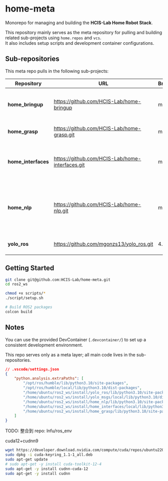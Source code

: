 # home-meta

Monorepo for managing and building the **HCIS-Lab Home Robot Stack**.

This repository mainly serves as the meta repository for pulling and building related sub-projects using `home.repos` and `vcs`.  
It also includes setup scripts and development container configurations.

## Sub-repositories

This meta repo pulls in the following sub-projects:

| Repository        | URL                                           | Branch | Description                                      |
|-------------------|-----------------------------------------------|--------|--------------------------------------------------|
| **home_bringup**  | https://github.com/HCIS-Lab/home-bringup      | main   | Stores ROS2 launch files for starting and managing ROS2 nodes |
| **home_grasp**    | https://github.com/HCIS-Lab/home-grasp.git    | main   | Provides robot grasping functionality |
| **home_interfaces** | https://github.com/HCIS-Lab/home-interfaces.git | main   | Defines custom ROS2 msg, srv, action for inter-node communication |
| **home_nlp**      | https://github.com/HCIS-Lab/home-nlp.git      | main   | Manages speech-related functions, including microphone, ASR, and LLM nodes |
| **yolo_ros**      | https://github.com/mgonzs13/yolo_ros.git      | 4.2.0  | YOLO implementation for ROS |

## Getting Started

```bash
git clone git@github.com:HCIS-Lab/home-meta.git
cd ros2_ws

chmod +x scripts/*
./script/setup.sh

# Build ROS2 packages
colcon build
```

## Notes

You can use the provided DevContainer (`.devcontainer/`) to set up a consistent development environment.

This repo serves only as a meta layer; all main code lives in the sub-repositories.

```json
// .vscode/settings.json
{
    "python.analysis.extraPaths": [
        "/opt/ros/humble/lib/python3.10/site-packages",
        "/opt/ros/humble/local/lib/python3.10/dist-packages",
        "/home/ubuntu/ros2_ws/install/yolo_ros/lib/python3.10/site-packages",
        "/home/ubuntu/ros2_ws/install/yolo_msgs/local/lib/python3.10/dist-packages",
        "/home/ubuntu/ros2_ws/install/home_nlp/lib/python3.10/site-packages",
        "/home/ubuntu/ros2_ws/install/home_interfaces/local/lib/python3.10/dist-packages",
        "/home/ubuntu/ros2_ws/install/home_grasp/lib/python3.10/site-packages",
    ]
}
```

TODO: 整合到 repo: lnfu/ros_env

cuda12+cudnn9

```bash
wget https://developer.download.nvidia.com/compute/cuda/repos/ubuntu2204/x86_64/cuda-keyring_1.1-1_all.deb
sudo dpkg -i cuda-keyring_1.1-1_all.deb
sudo apt-get update
# sudo apt-get -y install cuda-toolkit-12-4
sudo apt-get -y install cudnn-cuda-12
sudo apt-get -y install cudnn
```
